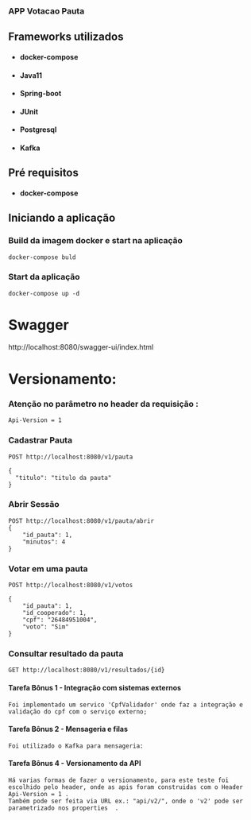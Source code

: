 ### APP Votacao Pauta 

## Frameworks utilizados
- #### docker-compose
- #### Java11
- #### Spring-boot
- #### JUnit
- #### Postgresql
- #### Kafka

## Pré requisitos
- #### docker-compose

## Iniciando a aplicação


### Build da imagem docker e start na aplicação
```
docker-compose buld 
``` 
### Start da aplicação
```
docker-compose up -d
```

# Swagger
http://localhost:8080/swagger-ui/index.html


# Versionamento:
### Atenção no parâmetro no header da requisição :

```
Api-Version = 1
```

### Cadastrar Pauta

```
POST http://localhost:8080/v1/pauta

{
  "titulo": "titulo da pauta"
}
``` 

### Abrir Sessão

```
POST http://localhost:8080/v1/pauta/abrir
{
    "id_pauta": 1,
    "minutos": 4
}
```
### Votar em uma pauta
```
POST http://localhost:8080/v1/votos

{
    "id_pauta": 1,
    "id_cooperado": 1,
    "cpf": "26484951004",
    "voto": "Sim"
}
``` 

### Consultar resultado da pauta
```
GET http://localhost:8080/v1/resultados/{id}
``` 

#### Tarefa Bônus 1 - Integração com sistemas externos
    Foi implementado um servico 'CpfValidador' onde faz a integração e validação do cpf com o serviço externo;

#### Tarefa Bônus 2 - Mensageria e filas
    Foi utilizado o Kafka para mensageria:  

#### Tarefa Bônus 4 - Versionamento da API
    Há varias formas de fazer o versionamento, para este teste foi escolhido pelo header, onde as apis foram construidas com o Header Api-Version = 1 .
    Também pode ser feita via URL ex.: "api/v2/", onde o 'v2' pode ser parametrizado nos properties  .



